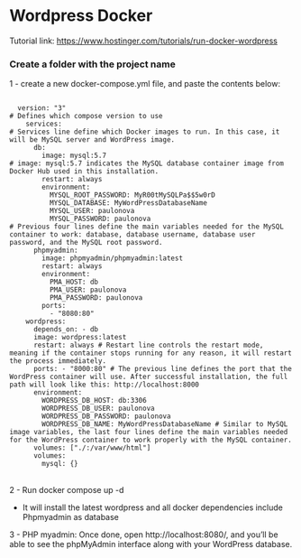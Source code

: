# Wordpress Docker

Tutorial link: https://www.hostinger.com/tutorials/run-docker-wordpress

### Create a folder with the project name

1 - create a new docker-compose.yml file, and paste the contents below:

<code>
  version: "3"
# Defines which compose version to use
    services:
# Services line define which Docker images to run. In this case, it will be MySQL server and WordPress image.
      db:
        image: mysql:5.7
# image: mysql:5.7 indicates the MySQL database container image from Docker Hub used in this installation.
        restart: always
        environment:
          MYSQL_ROOT_PASSWORD: MyR00tMySQLPa$$5w0rD
          MYSQL_DATABASE: MyWordPressDatabaseName
          MYSQL_USER: paulonova
          MYSQL_PASSWORD: paulonova
# Previous four lines define the main variables needed for the MySQL container to work: database, database username, database user password, and the MySQL root password.
      phpmyadmin:
        image: phpmyadmin/phpmyadmin:latest
        restart: always
        environment:
          PMA_HOST: db
          PMA_USER: paulonova
          PMA_PASSWORD: paulonova
        ports:
          - "8080:80"
    wordpress:
      depends_on: - db
      image: wordpress:latest
      restart: always # Restart line controls the restart mode, meaning if the container stops running for any reason, it will restart the process immediately.
      ports: - "8000:80" # The previous line defines the port that the WordPress container will use. After successful installation, the full path will look like this: http://localhost:8000
      environment:
        WORDPRESS_DB_HOST: db:3306
        WORDPRESS_DB_USER: paulonova
        WORDPRESS_DB_PASSWORD: paulonova
        WORDPRESS_DB_NAME: MyWordPressDatabaseName # Similar to MySQL image variables, the last four lines define the main variables needed for the WordPress container to work properly with the MySQL container.
      volumes: ["./:/var/www/html"]
      volumes:
        mysql: {}

</code>
</br>
2 - Run docker compose up -d

- It will install the latest wordpress and all docker dependencies include Phpmyadmin as database

3 - PHP myadmin: Once done, open http://localhost:8080/, and you’ll be able to see the phpMyAdmin interface along with your WordPress database.
